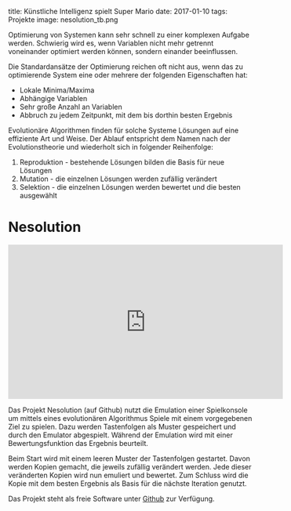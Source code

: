 title: Künstliche Intelligenz spielt Super Mario
date: 2017-01-10
tags: Projekte
image: nesolution_tb.png

Optimierung von Systemen kann sehr schnell zu einer komplexen Aufgabe werden. Schwierig wird es, wenn Variablen nicht mehr getrennt voneinander optimiert werden können, sondern einander beeinflussen.

Die Standardansätze der Optimierung reichen oft nicht aus, wenn das zu optimierende System eine oder mehrere der folgenden Eigenschaften hat:

* Lokale Minima/Maxima
* Abhängige Variablen
* Sehr große Anzahl an Variablen
* Abbruch zu jedem Zeitpunkt, mit dem bis dorthin besten Ergebnis

Evolutionäre Algorithmen finden für solche Systeme Lösungen auf eine effiziente Art und Weise. Der Ablauf entspricht dem Namen nach der Evolutionstheorie und wiederholt sich in folgender Reihenfolge:

1. Reproduktion - bestehende Lösungen bilden die Basis für neue Lösungen
2. Mutation - die einzelnen Lösungen werden zufällig verändert
3. Selektion - die einzelnen Lösungen werden bewertet und die besten ausgewählt

# Nesolution
<iframe width="560" height="315" src="https://www.youtube.com/embed/D3tzE5VU0bU" frameborder="0" allowfullscreen></iframe>

Das Projekt Nesolution (auf Github) nutzt die Emulation einer Spielkonsole um mittels eines evolutionären Algorithmus Spiele mit einem vorgegebenen Ziel zu spielen. Dazu werden Tastenfolgen als Muster gespeichert und durch den Emulator abgespielt. Während der Emulation wird mit einer Bewertungsfunktion das Ergebnis beurteilt.

Beim Start wird mit einem leeren Muster der Tastenfolgen gestartet. Davon werden Kopien gemacht, die jeweils zufällig verändert werden. Jede dieser veränderten Kopien wird nun emuliert und bewertet. Zum Schluss wird die Kopie mit dem besten Ergebnis als Basis für die nächste Iteration genutzt.

Das Projekt steht als freie Software unter [Github](https://github.com/semiversus/nesolution) zur Verfügung.
